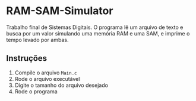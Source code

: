 # RAM-SAM-Simulator
Trabalho final de Sistemas Digitais. O programa lê um arquivo de texto e busca por um valor simulando uma memória RAM e uma SAM, e imprime o tempo levado por ambas.

## Instruções

1. Compile o arquivo `Main.c`
2. Rode o arquivo executável
3. Digite o tamanho do arquivo desejado
4. Rode o programa
